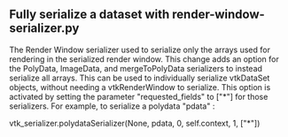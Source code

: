 ## Fully serialize a dataset with render-window-serializer.py

The Render Window serializer used to serialize only the arrays used for rendering in the serialized render window. This change adds an option for the PolyData, ImageData, and mergeToPolyData serializers to instead serialize all arrays. This can be used to individually serialize vtkDataSet objects, without needing a vtkRenderWindow to serialize.
This option is activated by setting the parameter "requested_fields" to ["*"] for those serializers.
For example, to serialize a polydata "pdata" :

vtk_serializer.polydataSerializer(None, pdata, 0, self.context, 1, ["*"])

